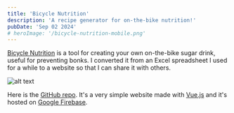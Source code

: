 ```yaml
---
title: 'Bicycle Nutrition'
description: 'A recipe generator for on-the-bike nutrition!'
pubDate: 'Sep 02 2024'
# heroImage: '/bicycle-nutrition-mobile.png'
---
```


[Bicycle Nutrition](https://www.bicyclenutrition.com) is a tool for creating your own on-the-bike sugar drink, useful for preventing bonks. I converted it from an Excel spreadsheet I used for a while to a website so that I can share it with others.

![alt text](/bicycle-nutrition-mobile.png 'Title')

Here is the [GitHub repo](https://github.com/martinnobis/bicycle-nutrition). It's a very simple website made with [Vue.js](https://vuejs.org) and it's hosted on [Google Firebase](https://firebase.google.com).
